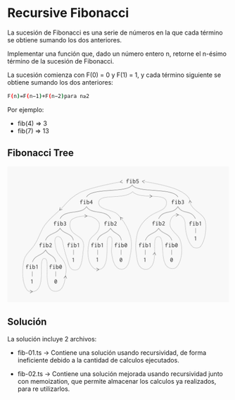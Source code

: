 # Recursive Fibonacci

La sucesión de Fibonacci es una serie de números en la que cada término se obtiene sumando los dos anteriores.

Implementar una función que, dado un número entero n, retorne el n-ésimo término de la sucesión de Fibonacci.

La sucesión comienza con F(0) = 0 y F(1) = 1, y cada término siguiente se obtiene sumando los dos anteriores:

```bash
F(n)=F(n−1)+F(n−2)para n≥2
```

Por ejemplo:

- fib(4) => 3
- fib(7) => 13

## Fibonacci Tree

![alt text](image.png)

## Solución
La solución incluye 2 archivos:

- fib-01.ts -> Contiene una solución usando recursividad, de forma ineficiente debido a la cantidad de calculos ejecutados.

- fib-02.ts -> Contiene una solución mejorada usando recursividad junto con memoization, que permite almacenar los calculos ya realizados, para re utilizarlos.

